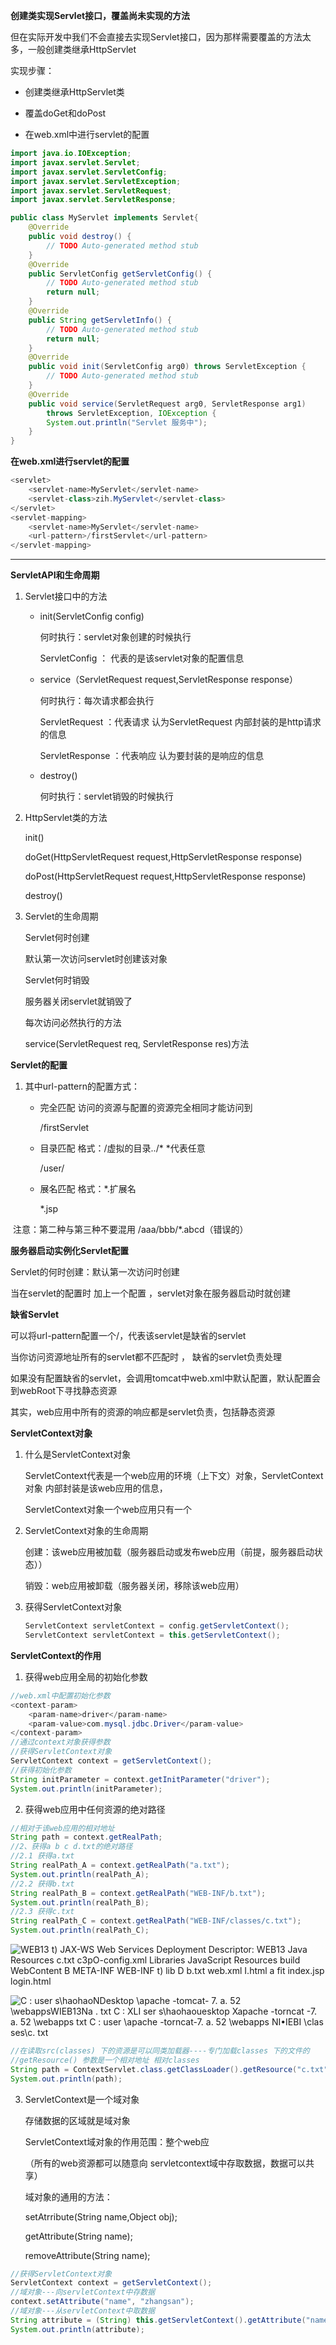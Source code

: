**创建类实现Servlet接口，覆盖尚未实现的方法**

但在实际开发中我们不会直接去实现Servlet接口，因为那样需要覆盖的方法太多，一般创建类继承HttpServlet

实现步骤：

* 创建类继承HttpServlet类

* 覆盖doGet和doPost

* 在web.xml中进行servlet的配置

~~~java
import java.io.IOException;
import javax.servlet.Servlet;
import javax.servlet.ServletConfig;
import javax.servlet.ServletException;
import javax.servlet.ServletRequest;
import javax.servlet.ServletResponse;

public class MyServlet implements Servlet{
    @Override
    public void destroy() {
        // TODO Auto-generated method stub
    }
    @Override
    public ServletConfig getServletConfig() {
        // TODO Auto-generated method stub
        return null;
    }
    @Override
    public String getServletInfo() {
        // TODO Auto-generated method stub
        return null;
    }
    @Override
    public void init(ServletConfig arg0) throws ServletException {
        // TODO Auto-generated method stub
    }
    @Override
    public void service(ServletRequest arg0, ServletResponse arg1)
        throws ServletException, IOException {
        System.out.println("Servlet 服务中");
    }
}
~~~

**在web.xml进行servlet的配置**

~~~java
<servlet>
    <servlet-name>MyServlet</servlet-name>
    <servlet-class>zih.MyServlet</servlet-class>
</servlet>
<servlet-mapping>
    <servlet-name>MyServlet</servlet-name>
    <url-pattern>/firstServlet</url-pattern>
</servlet-mapping>
~~~



****

**ServletAPI和生命周期**

1. Servlet接口中的方法

    * init(ServletConfig config)

      何时执行：servlet对象创建的时候执行

      ServletConfig ： 代表的是该servlet对象的配置信息

      

    * service（ServletRequest request,ServletResponse response）
    
        何时执行：每次请求都会执行
    
        ServletRequest ：代表请求 认为ServletRequest 内部封装的是http请求的信息
    
        ServletResponse ：代表响应 认为要封装的是响应的信息
    
        
        
    * destroy()
    
        何时执行：servlet销毁的时候执行

 

2. HttpServlet类的方法

    init()

    doGet(HttpServletRequest request,HttpServletResponse response)

    doPost(HttpServletRequest request,HttpServletResponse response)

    destroy()

 

3. Servlet的生命周期

    Servlet何时创建

    默认第一次访问servlet时创建该对象

     

    Servlet何时销毁

    服务器关闭servlet就销毁了

     

    每次访问必然执行的方法

    service(ServletRequest req, ServletResponse res)方法

    

**Servlet的配置**

1. 其中url-pattern的配置方式：

    * 完全匹配 访问的资源与配置的资源完全相同才能访问到

        <url-pattern>/firstServlet</url-pattern>

    * 目录匹配 格式：/虚拟的目录../*  *代表任意
    
        <url-pattern>/user/*</url-pattern>*
    
    * 展名匹配 格式：*.扩展名
    
        <url-pattern>*.jsp</url-pattern>

​    注意：第二种与第三种不要混用 /aaa/bbb/*.abcd（错误的）

 

**服务器启动实例化Servlet配置**

Servlet的何时创建：默认第一次访问时创建

当在servlet的配置时 加上一个配置 <load-on-startup> ，servlet对象在服务器启动时就创建

 

**缺省Servlet**

可以将url-pattern配置一个/，代表该servlet是缺省的servlet

当你访问资源地址所有的servlet都不匹配时 ， 缺省的servlet负责处理

如果没有配置缺省的servlet，会调用tomcat中web.xml中默认配置，默认配置会到webRoot下寻找静态资源

其实，web应用中所有的资源的响应都是servlet负责，包括静态资源



**ServletContext对象**

1. 什么是ServletContext对象

    ServletContext代表是一个web应用的环境（上下文）对象，ServletContext对象  内部封装是该web应用的信息，

    ServletContext对象一个web应用只有一个

2. ServletContext对象的生命周期

    创建：该web应用被加载（服务器启动或发布web应用（前提，服务器启动状态））

    销毁：web应用被卸载（服务器关闭，移除该web应用）

3. 获得ServletContext对象

    ~~~java
    ServletContext servletContext = config.getServletContext();
    ServletContext servletContext = this.getServletContext();
    ~~~

**ServletContext的作用**

1. 获得web应用全局的初始化参数

~~~java
//web.xml中配置初始化参数
<context-param>
    <param-name>driver</param-name>
    <param-value>com.mysql.jdbc.Driver</param-value>
</context-param>
//通过context对象获得参数
//获得ServletContext对象
ServletContext context = getServletContext();
//获得初始化参数
String initParameter = context.getInitParameter("driver");
System.out.println(initParameter);
~~~

2. 获得web应用中任何资源的绝对路径

~~~java
//相对于该web应用的相对地址
String path = context.getRealPath;
//2、获得a b c d.txt的绝对路径
//2.1 获得a.txt
String realPath_A = context.getRealPath("a.txt");
System.out.println(realPath_A);
//2.2 获得b.txt
String realPath_B = context.getRealPath("WEB-INF/b.txt");
System.out.println(realPath_B);
//2.3 获得c.txt
String realPath_C = context.getRealPath("WEB-INF/classes/c.txt");
System.out.println(realPath_C);
~~~

![WEB13  t) JAX-WS Web Services  Deployment Descriptor: WEB13  Java Resources  c.txt  c3pO-config.xml  Libraries  JavaScript Resources  build  WebContent  B META-INF  WEB-INF  t) lib  D b.txt  web.xml  I.html  a fit  index.jsp  login.html ](../../图片/1.Servlet/clip_image001.png)

![C : user s\haohaoNDesktop \apache -tomcat- 7. a. 52 \webappsWIEB13Na . txt  C : XLI ser s\haohaouesktop Xapache -torncat -7. a. 52 \webapps txt  C : user \apache -torncat-7. a. 52 \webapps NI•IEBI \clas ses\c. txt ](../../图片/1.Servlet/clip_image001-1607778179419.png)

~~~java
//在读取src(classes) 下的资源是可以同类加载器----专门加载classes 下的文件的
//getResource() 参数是一个相对地址 相对classes
String path = ContextServlet.class.getClassLoader().getResource("c.txt").getPath();
System.out.println(path);
~~~



3. ServletContext是一个域对象

    存储数据的区域就是域对象

    ServletContext域对象的作用范围：整个web应

    （所有的web资源都可以随意向  servletcontext域中存取数据，数据可以共享）

    域对象的通用的方法：

    setAtrribute(String name,Object obj);

    getAttribute(String name);

    removeAttribute(String name);

~~~java
//获得ServletContext对象
ServletContext context = getServletContext();
//域对象---向servletContext中存数据
context.setAttribute("name", "zhangsan");
//域对象---从servletContext中取数据
String attribute = (String) this.getServletContext().getAttribute("name");
System.out.println(attribute);
~~~

